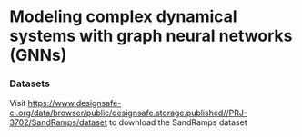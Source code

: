 # Modeling complex dynamical systems with graph neural networks (GNNs)

### Datasets
Visit https://www.designsafe-ci.org/data/browser/public/designsafe.storage.published//PRJ-3702/SandRamps/dataset to download the SandRamps dataset
